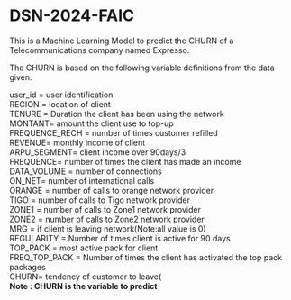 # DSN-2024-FAIC
This is a Machine Learning Model to predict the CHURN of a Telecommunications company named Expresso.

The CHURN is based on the following variable definitions from the data given.

user_id = user identification  
REGION = location of client  
TENURE = Duration the client has been using the network  
MONTANT= amount the client use to top-up  
FREQUENCE_RECH = number of times customer refilled  
REVENUE= monthly income of client  
ARPU_SEGMENT= client income over 90days/3  
FREQUENCE= number of times the client has made an income  
DATA_VOLUME = number of connections  
ON_NET= number of international calls  
ORANGE = number of calls to orange network provider  
TIGO = number of calls to Tigo network provider  
ZONE1 = number of calls to Zone1 network provider  
ZONE2 = number of calls to Zone2 network provider  
MRG =  if client is leaving network(Note:all value is 0)  
REGULARITY = Number of times client is active for 90 days  
TOP_PACK = most active pack for client  
FREQ_TOP_PACK = Number of times the client has activated the top pack packages  
CHURN= tendency of customer to leave(  
**Note : CHURN is the variable to predict**  
